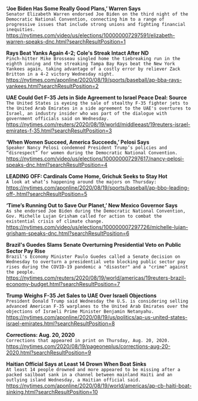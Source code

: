 **‘Joe Biden Has Some Really Good Plans,’ Warren Says**\
`Senator Elizabeth Warren endorsed Joe Biden on the third night of the Democratic National Convention, connecting him to a range of progressive issues that include strong unions and fighting financial inequities.`\
https://nytimes.com/video/us/elections/100000007297591/elizabeth-warren-speaks-dnc.html?searchResultPosition=1

**Rays Beat Yanks Again 4-2; Cole's Streak Intact After ND**\
`Pinch-hitter Mike Brosseau singled home the tiebreaking run in the eighth inning and the streaking Tampa Bay Rays beat the New York Yankees again, taking advantage of a costly error by reliever Zack Britton in a 4-2 victory Wednesday night.`\
https://nytimes.com/aponline/2020/08/19/sports/baseball/ap-bba-rays-yankees.html?searchResultPosition=2

**UAE Could Get F-35 Jets in Side Agreement to Israel Peace Deal: Source**\
`The United States is eyeing the sale of stealthy F-35 fighter jets to the United Arab Emirates in a side agreement to the UAE's overtures to Israel, an industry insider who was part of the dialogue with government officials said on Wednesday.`\
https://nytimes.com/reuters/2020/08/19/world/middleeast/19reuters-israel-emirates-f-35.html?searchResultPosition=3

**‘When Women Succeed, America Succeeds,’ Pelosi Says**\
`Speaker Nancy Pelosi condemned President Trump’s policies and “disrespect” for women during the Democratic National Convention.`\
https://nytimes.com/video/us/elections/100000007297617/nancy-pelosi-speaks-dnc.html?searchResultPosition=4

**LEADING OFF: Cardinals Come Home, Grichuk Seeks to Stay Hot**\
`A look at what’s happening around the majors on Thursday:`\
https://nytimes.com/aponline/2020/08/19/sports/baseball/ap-bbo-leading-off-.html?searchResultPosition=5

**‘Time’s Running Out to Save Our Planet,’ New Mexico Governor Says**\
`As she endorsed Joe Biden during the Democratic National Convention, Gov. Michelle Lujan Grisham called for action to combat the existential crisis of climate change.`\
https://nytimes.com/video/us/elections/100000007297726/michelle-lujan-grisham-speaks-dnc.html?searchResultPosition=6

**Brazil's Guedes Slams Senate Overturning Presidential Veto on Public Sector Pay Rise**\
`Brazil's Economy Minister Paulo Guedes called a Senate decision on Wednesday to overturn a presidential veto blocking public sector pay rises during the COVID-19 pandemic a "disaster" and a "crime" against the people.`\
https://nytimes.com/reuters/2020/08/19/world/americas/19reuters-brazil-economy-budget.html?searchResultPosition=7

**Trump Weighs F-35 Jet Sales to UAE Over Israeli Objections**\
`President Donald Trump said Wednesday the U.S. is considering selling advanced American F-35 warplanes to the United Arab Emirates over the objections of Israeli Prime Minister Benjamin Netanyahu. `\
https://nytimes.com/aponline/2020/08/19/us/politics/ap-us-united-states-israel-emirates.html?searchResultPosition=8

**Corrections: Aug. 20, 2020**\
`Corrections that appeared in print on Thursday, Aug. 20, 2020.`\
https://nytimes.com/2020/08/19/pageoneplus/corrections-aug-20-2020.html?searchResultPosition=9

**Haitian Official Says at Least 14 Drown When Boat Sinks**\
`At least 14 people drowned and more appeared to be missing after a packed sailboat sank in a channel between mainland Haiti and an outlying island Wednesday, a Haitian official said. `\
https://nytimes.com/aponline/2020/08/19/world/americas/ap-cb-haiti-boat-sinking.html?searchResultPosition=10

